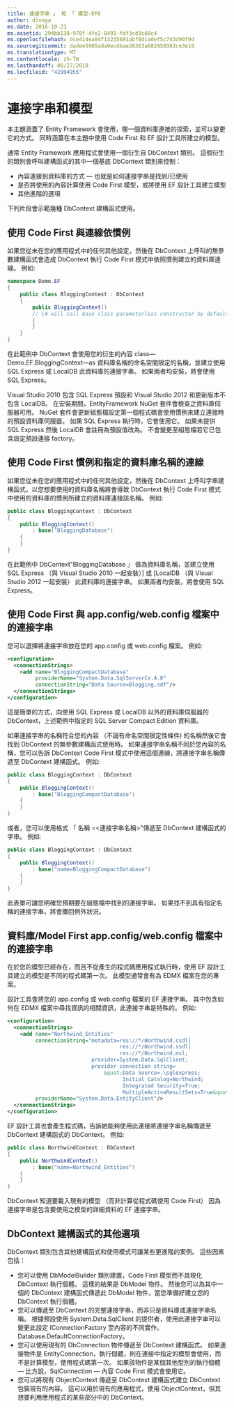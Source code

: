 ```yaml
---
title: 連接字串 」 和 「 模型-EF6
author: divega
ms.date: 2016-10-23
ms.assetid: 294bb138-978f-4fe2-8491-fdf3cd3c60c4
ms.openlocfilehash: dce414ea84f13235691abf0dcadef5c743d90f9d
ms.sourcegitcommit: dadee5905ada9ecdbae28363a682950383ce3e10
ms.translationtype: MT
ms.contentlocale: zh-TW
ms.lasthandoff: 08/27/2018
ms.locfileid: "42994955"
---
```

# <a name="connection-strings-and-models"></a>連接字串和模型
本主題涵蓋了 Entity Framework 會使用，哪一個資料庫連接的探索，並可以變更它的方式。 同時涵蓋在本主題中使用 Code First 和 EF 設計工具所建立的模型。  

通常 Entity Framework 應用程式會使用一個衍生自 DbContext 類別。 這個衍生的類別會呼叫建構函式的其中一個基底 DbContext 類別來控制：  

- 內容連接到資料庫的方式 — 也就是如何連接字串是找到/已使用  
- 是否將使用的內容計算使用 Code First 模型，或將使用 EF 設計工具建立模型  
- 其他進階的選項  

下列片段會示範幾種 DbContext 建構函式使用。  

## <a name="use-code-first-with-connection-by-convention"></a>使用 Code First 與連線依慣例  

如果您從未在您的應用程式中的任何其他設定，然後在 DbContext 上呼叫的無參數建構函式會造成 DbContext 執行 Code First 模式中依照慣例建立的資料庫連線。 例如:   

``` csharp  
namespace Demo.EF
{
    public class BloggingContext : DbContext
    {
        public BloggingContext()
        // C# will call base class parameterless constructor by default
        {
        }
    }
}
```  

在此範例中 DbContext 會使用您的衍生的內容 class—Demo.EF.BloggingContext—as 資料庫名稱的命名空間限定的名稱，並建立使用 SQL Express 或 LocalDB 此資料庫的連接字串。 如果兩者均安裝，將會使用 SQL Express。  

Visual Studio 2010 包含 SQL Express 預設和 Visual Studio 2012 和更新版本不包含 LocalDB。 在安裝期間，EntityFramework NuGet 套件會檢查之資料庫伺服器可用。 NuGet 套件會更新組態檔設定第一個程式碼會使用慣例來建立連接時的預設資料庫伺服器。 如果 SQL Express 執行時，它會使用它。 如果未提供 SQL Express 然後 LocalDB 會註冊為預設值改為。 不會變更至組態檔若它已包含設定預設連接 factory。  

## <a name="use-code-first-with-connection-by-convention-and-specified-database-name"></a>使用 Code First 慣例和指定的資料庫名稱的連線  

如果您從未在您的應用程式中的任何其他設定，然後在 DbContext 上呼叫字串建構函式，以您想要使用的資料庫名稱將會導致 DbContext 執行 Code First 模式中使用的資料庫的慣例所建立的資料庫連接該名稱。 例如:   

``` csharp  
public class BloggingContext : DbContext
{
    public BloggingContext()
        : base("BloggingDatabase")
    {
    }
}
```  

在此範例中 DbContext"BloggingDatabase 」 做為資料庫名稱，並建立使用 SQL Express （與 Visual Studio 2010 一起安裝）] 或 [LocalDB （與 Visual Studio 2012 一起安裝） 此資料庫的連接字串。 如果兩者均安裝，將會使用 SQL Express。  

## <a name="use-code-first-with-connection-string-in-appconfigwebconfig-file"></a>使用 Code First 與 app.config/web.config 檔案中的連接字串  

您可以選擇將連接字串放在您的 app.config 或 web.config 檔案。 例如:   

``` xml  
<configuration>
  <connectionStrings>
    <add name="BloggingCompactDatabase"
         providerName="System.Data.SqlServerCe.4.0"
         connectionString="Data Source=Blogging.sdf"/>
  </connectionStrings>
</configuration>
```  

這是簡單的方式，向使用 SQL Express 或 LocalDB 以外的資料庫伺服器的 DbContext，上述範例中指定的 SQL Server Compact Edition 資料庫。  

如果連接字串的名稱符合您的內容 （不論有命名空間限定性條件) 的名稱然後它會找到 DbContext 的無參數建構函式使用時。 如果連接字串名稱不同於您內容的名稱，您可以告訴 DbContext Code First 模式中使用這個連線，將連接字串名稱傳遞至 DbContext 建構函式。 例如:   

``` csharp  
public class BloggingContext : DbContext
{
    public BloggingContext()
        : base("BloggingCompactDatabase")
    {
    }
}
```  

或者，您可以使用格式 「 名稱 =\<連接字串名稱\>"傳遞至 DbContext 建構函式的字串。 例如:   

``` csharp  
public class BloggingContext : DbContext
{
    public BloggingContext()
        : base("name=BloggingCompactDatabase")
    {
    }
}
```  

此表單可讓您明確您預期要在組態檔中找到的連接字串。 如果找不到具有指定名稱的連接字串，將會擲回例外狀況。  

## <a name="databasemodel-first-with-connection-string-in-appconfigwebconfig-file"></a>資料庫/Model First app.config/web.config 檔案中的連接字串  

在於您的模型已經存在，而且不從產生的程式碼應用程式執行時，使用 EF 設計工具建立的模型是不同的程式碼第一次。 此模型通常會有為 EDMX 檔案在您的專案。  

設計工具會將您的 app.config 或 web.config 檔案的 EF 連接字串。 其中包含如何在 EDMX 檔案中尋找資訊的相關資訊，此連接字串是特殊的。 例如:   

``` xml  
<configuration>  
  <connectionStrings>  
    <add name="Northwind_Entities"  
         connectionString="metadata=res://*/Northwind.csdl|  
                                    res://*/Northwind.ssdl|  
                                    res://*/Northwind.msl;  
                           provider=System.Data.SqlClient;  
                           provider connection string=  
                               &quot;Data Source=.\sqlexpress;  
                                     Initial Catalog=Northwind;  
                                     Integrated Security=True;  
                                     MultipleActiveResultSets=True&quot;"  
         providerName="System.Data.EntityClient"/>  
  </connectionStrings>  
</configuration>
```  

EF 設計工具也會產生程式碼，告訴她能夠使用此連接將連接字串名稱傳遞至 DbContext 建構函式的 DbContext。 例如:   

``` csharp  
public class NorthwindContext : DbContext
{
    public NorthwindContext()
        : base("name=Northwind_Entities")
    {
    }
}
```  

DbContext 知道要載入現有的模型 （而非計算從程式碼使用 Code First） 因為連接字串是包含要使用之模型的詳細資料的 EF 連接字串。  

## <a name="other-dbcontext-constructor-options"></a>DbContext 建構函式的其他選項  

DbContext 類別包含其他建構函式和使用模式可讓某些更進階的案例。 這些因素包括：  

- 您可以使用 DbModelBuilder 類別建置，Code First 模型而不具現化 DbContext 執行個體。 這樣的結果是 DbModel 物件。 然後您可以為其中一個的 DbContext 建構函式傳遞此 DbModel 物件，當您準備好建立您的 DbContext 執行個體。  
- 您可以傳遞至 DbContext 的完整連接字串，而非只是資料庫或連接字串名稱。 根據預設使用 System.Data.SqlClient 的提供者，使用此連接字串可以變更此設定 IConnectionFactory 至內容的不同實作。Database.DefaultConnectionFactory。  
- 您可以使用現有的 DbConnection 物件傳遞至 DbContext 建構函式。 如果連接物件是 EntityConnection，執行個體，則在連接中指定的模型會使用，而不是計算模型，使用程式碼第一次。 如果該物件是某個其他型別的執行個體 — 比方說，SqlConnection — 內容 Code First 模式會使用它。  
- 您可以將現有 ObjectContext 傳遞至 DbContext 建構函式建立 DbContext 包裝現有的內容。 這可以用於現有的應用程式，使用 ObjectContext，但其想要利用應用程式的某些部分中的 DbContext。  
